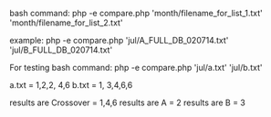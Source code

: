 bash command:
   php -e compare.php 'month/filename_for_list_1.txt' 'month/filename_for_list_2.txt'

   example: php -e compare.php 'jul/A_FULL_DB_020714.txt' 'jul/B_FULL_DB_020714.txt'

For testing 
   bash command:
 		php -e compare.php 'jul/a.txt' 'jul/b.txt'

   a.txt = 1,2,2,  4,6
   b.txt = 1,    3,4,6,6

   results are Crossover = 1,4,6
   results are A = 2
   results are B = 3
